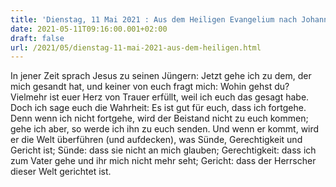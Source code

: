 ```yaml
---
title: 'Dienstag, 11 Mai 2021 : Aus dem Heiligen Evangelium nach Johannes - Joh 16,5-11.'
date: 2021-05-11T09:16:00.001+02:00
draft: false
url: /2021/05/dienstag-11-mai-2021-aus-dem-heiligen.html
---
```


In jener Zeit sprach Jesus zu seinen Jüngern: Jetzt gehe ich zu dem, der mich gesandt hat, und keiner von euch fragt mich: Wohin gehst du? Vielmehr ist euer Herz von Trauer erfüllt, weil ich euch das gesagt habe. Doch ich sage euch die Wahrheit: Es ist gut für euch, dass ich fortgehe. Denn wenn ich nicht fortgehe, wird der Beistand nicht zu euch kommen; gehe ich aber, so werde ich ihn zu euch senden. Und wenn er kommt, wird er die Welt überführen (und aufdecken), was Sünde, Gerechtigkeit und Gericht ist; Sünde: dass sie nicht an mich glauben; Gerechtigkeit: dass ich zum Vater gehe und ihr mich nicht mehr seht; Gericht: dass der Herrscher dieser Welt gerichtet ist.